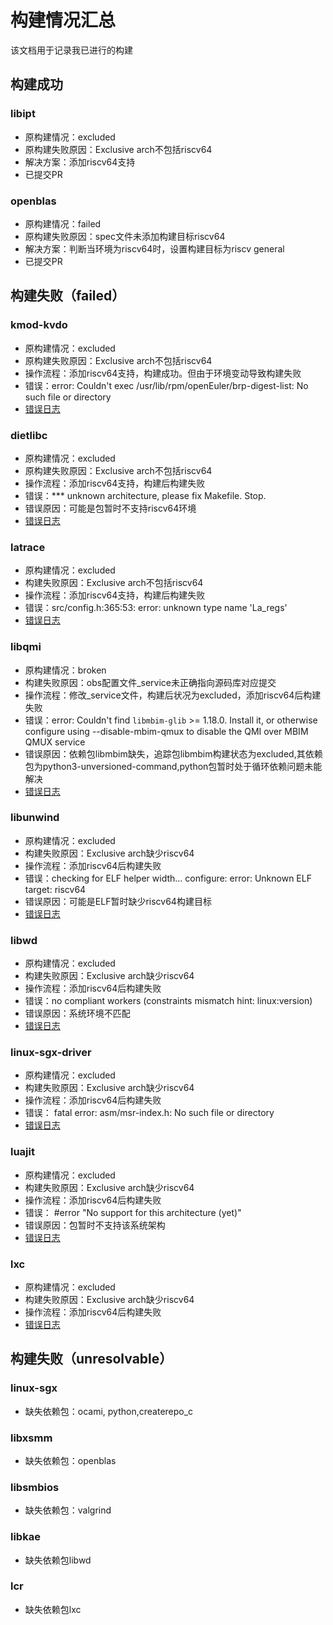 # 构建情况汇总

该文档用于记录我已进行的构建

## 构建成功
### libipt
- 原构建情况：excluded
- 原构建失败原因：Exclusive arch不包括riscv64
- 解决方案：添加riscv64支持
- 已提交PR

### openblas
- 原构建情况：failed
- 原构建失败原因：spec文件未添加构建目标riscv64
- 解决方案：判断当环境为riscv64时，设置构建目标为riscv general
- 已提交PR

## 构建失败（failed）
### kmod-kvdo
- 原构建情况：excluded
- 原构建失败原因：Exclusive arch不包括riscv64
- 操作流程：添加riscv64支持，构建成功。但由于环境变动导致构建失败
- 错误：error: Couldn't exec /usr/lib/rpm/openEuler/brp-digest-list: No such file or directory
- [错误日志](https://build.openeuler.org/package/live_build_log/home:ChengZou:branches:openEuler:Mainline:RISC-V/kmod-kvdo/standard_riscv64/riscv64)

### dietlibc
- 原构建情况：excluded
- 原构建失败原因：Exclusive arch不包括riscv64
- 操作流程：添加riscv64支持，构建后构建失败
- 错误：*** unknown architecture, please fix Makefile.  Stop.
- 错误原因：可能是包暂时不支持riscv64环境
- [错误日志](https://build.openeuler.org/package/live_build_log/home:ChengZou:branches:openEuler:Mainline:RISC-V/dietlibc/standard_riscv64/riscv64)

### latrace
- 原构建情况：excluded
- 构建失败原因：Exclusive arch不包括riscv64
- 操作流程：添加riscv64支持，构建后构建失败
- 错误：src/config.h:365:53: error: unknown type name 'La_regs'
- [错误日志](https://build.openeuler.org/package/live_build_log/home:ChengZou:branches:openEuler:Mainline:RISC-V/latrace/standard_riscv64/riscv64)

### libqmi
- 原构建情况：broken
- 构建失败原因：obs配置文件_service未正确指向源码库对应提交
- 操作流程：修改_service文件，构建后状况为excluded，添加riscv64后构建失败
- 错误：error: Couldn't find `libmbim-glib` >= 1.18.0. Install it, or otherwise configure using --disable-mbim-qmux to disable the QMI over MBIM QMUX service
- 错误原因：依赖包libmbim缺失，追踪包libmbim构建状态为excluded,其依赖包为python3-unversioned-command,python包暂时处于循环依赖问题未能解决
- [错误日志](https://build.openeuler.org/package/live_build_log/home:ChengZou:branches:openEuler:Mainline:RISC-V/libqmi/standard_riscv64/riscv64)

### libunwind
- 原构建情况：excluded
- 构建失败原因：Exclusive arch缺少riscv64
- 操作流程：添加riscv64后构建失败
- 错误：checking for ELF helper width... configure: error: Unknown ELF target: riscv64
- 错误原因：可能是ELF暂时缺少riscv64构建目标
- [错误日志](https://build.openeuler.org/package/live_build_log/home:ChengZou:branches:openEuler:Mainline:RISC-V/libunwind/standard_riscv64/riscv64)

### libwd
- 原构建情况：excluded
- 构建失败原因：Exclusive arch缺少riscv64
- 操作流程：添加riscv64后构建失败
- 错误：no compliant workers (constraints mismatch hint: linux:version)
- 错误原因：系统环境不匹配
- [错误日志](https://build.openeuler.org/package/live_build_log/home:ChengZou:branches:openEuler:Mainline:RISC-V/libwd/standard_riscv64/riscv64)

### linux-sgx-driver
- 原构建情况：excluded
- 构建失败原因：Exclusive arch缺少riscv64
- 操作流程：添加riscv64后构建失败
- 错误： fatal error: asm/msr-index.h: No such file or directory
- [错误日志](https://build.openeuler.org/package/live_build_log/home:ChengZou:branches:openEuler:Mainline:RISC-V/linux-sgx-driver/standard_riscv64/riscv64)

### luajit
- 原构建情况：excluded
- 构建失败原因：Exclusive arch缺少riscv64
- 操作流程：添加riscv64后构建失败
- 错误： #error "No support for this architecture (yet)"
- 错误原因：包暂时不支持该系统架构
- [错误日志](https://build.openeuler.org/package/live_build_log/home:ChengZou:branches:openEuler:Mainline:RISC-V/luajit/standard_riscv64/riscv64)

### lxc
- 原构建情况：excluded
- 构建失败原因：Exclusive arch缺少riscv64
- 操作流程：添加riscv64后构建失败
- [错误日志](https://build.openeuler.org/package/live_build_log/home:ChengZou:branches:openEuler:Mainline:RISC-V/lxc/standard_riscv64/riscv64)

## 构建失败（unresolvable）
### linux-sgx
- 缺失依赖包：ocami, python,createrepo_c

### libxsmm
- 缺失依赖包：openblas

### libsmbios
- 缺失依赖包：valgrind

### libkae
- 缺失依赖包libwd

### lcr
- 缺失依赖包lxc
